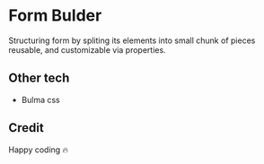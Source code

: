 # Form Bulder

Structuring form by spliting its elements into small chunk of pieces reusable, and customizable via properties.

## Other tech

- Bulma css


## Credit
Happy coding 🔥 